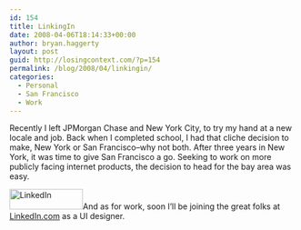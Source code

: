 ```yaml
---
id: 154
title: LinkingIn
date: 2008-04-06T18:14:33+00:00
author: bryan.haggerty
layout: post
guid: http://losingcontext.com/?p=154
permalink: /blog/2008/04/linkingin/
categories:
  - Personal
  - San Francisco
  - Work
---
```

Recently I left JPMorgan Chase and New York City, to try my hand at a new locale and job. Back when I completed school, I had that cliche decision to make, New York or San Francisco&#8211;why not both. After three years in New York, it was time to give San Francisco a go. Seeking to work on more publicly facing internet products, the decision to head for the bay area was easy.

 <img src="http://bryanhaggerty.com/blog/wp-content/uploads/2008/04/linkedin_logo.gif" alt="LinkedIn" title="LinkedIn" width="129" height="36" class="icon-left" />And as for work, soon I&#8217;ll be joining the great folks at [LinkedIn.com](http://linkedin.com) as a UI designer.